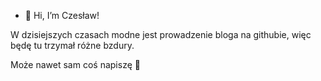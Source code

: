 - 👋 Hi, I’m Czesław!

W dzisiejszych czasach modne jest prowadzenie bloga na githubie, więc będę tu trzymał różne bzdury. 

Może nawet sam coś napiszę 👀

<!---
permanutry/permanutry is a ✨ special ✨ repository because its `README.md` (this file) appears on your GitHub profile.
You can click the Preview link to take a look at your changes.
--->
